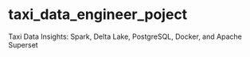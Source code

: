 # taxi_data_engineer_poject
 Taxi Data Insights: Spark, Delta Lake, PostgreSQL, Docker, and Apache Superset
